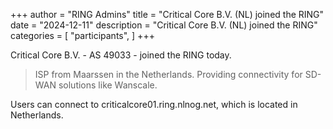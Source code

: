 +++
author = "RING Admins"
title = "Critical Core B.V. (NL) joined the RING"
date = "2024-12-11"
description = "Critical Core B.V. (NL) joined the RING"
categories = [
    "participants",
]
+++

Critical Core B.V. - AS 49033 - joined the RING today.

> ISP from Maarssen in the Netherlands. Providing connectivity for SD-WAN solutions like Wanscale. 

Users can connect to criticalcore01.ring.nlnog.net, which is located in Netherlands.

